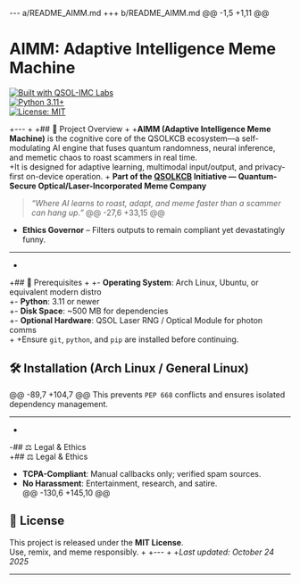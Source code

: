 --- a/README_AIMM.md
+++ b/README_AIMM.md
@@ -1,5 +1,11 @@
 # AIMM: Adaptive Intelligence Meme Machine  
 [![Built with QSOL-IMC Labs](https://img.shields.io/badge/Built%20with-QSOL--IMC%20Labs-purple)](https://github.com/QSOLKCB)  
 [![Python 3.11+](https://img.shields.io/badge/python-3.11+-blue.svg)](https://www.python.org/)  
 [![License: MIT](https://img.shields.io/badge/License-MIT-green.svg)](LICENSE)  
 
+---
+
+## 🔎 Project Overview
+
+**AIMM (Adaptive Intelligence Meme Machine)** is the cognitive core of the QSOLKCB ecosystem—a self-modulating AI engine that fuses quantum randomness, neural inference, and memetic chaos to roast scammers in real time.  
+It is designed for adaptive learning, multimodal input/output, and privacy-first on-device operation.
+
 **Part of the [QSOLKCB](https://github.com/QSOLKCB) Initiative — Quantum-Secure Optical/Laser-Incorporated Meme Company**
 
 > _“Where AI learns to roast, adapt, and meme faster than a scammer can hang up.”_
@@ -27,6 +33,15 @@
 - **Ethics Governor** – Filters outputs to remain compliant yet devastatingly funny.  
 
 ---
+
+## 🧩 Prerequisites
+
+- **Operating System**: Arch Linux, Ubuntu, or equivalent modern distro  
+- **Python**: 3.11 or newer  
+- **Disk Space**: ~500 MB for dependencies  
+- **Optional Hardware**: QSOL Laser RNG / Optical Module for photon comms  
+
+Ensure `git`, `python`, and `pip` are installed before continuing.
 
 ## 🛠 Installation (Arch Linux / General Linux)
 
@@ -89,7 +104,7 @@
 This prevents `PEP 668` conflicts and ensures isolated dependency management.
 
 ---
-
-## ⚖️ Legal & Ethics  
+## ⚖️ Legal & Ethics
 
 - **TCPA-Compliant**: Manual callbacks only; verified spam sources.  
 - **No Harassment**: Entertainment, research, and satire.  
@@ -130,6 +145,10 @@
 ## 📜 License  
 
 This project is released under the **MIT License**.  
 Use, remix, and meme responsibly.
+
+---
+
+_Last updated: October 24 2025_
 
 ---
 

